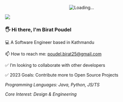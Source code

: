 <p align="center">
  <img src="https://media.giphy.com/media/1C8bHHJturSx2/giphy.gif" alt="Loading...">
</p>

[<img src="https://img.shields.io/badge/linkedin-%230077B5.svg?&style=for-the-badge&logo=linkedin&logoColor=white" />](https://www.linkedin.com/in/birat-poudel-6562ba16b/)

### 🖐️ Hi there, I'm Birat Poudel

💻 A Software Engineer based in Kathmandu

📫 How to reach me: poudel.birat25@gmail.com

✅ I’m looking to collaborate with other developers

✅ 2023 Goals: Contribute more to Open Source Projects

_Programming Languages: Java, Python, JS/TS_

_Core Interest: Design & Engineering_
